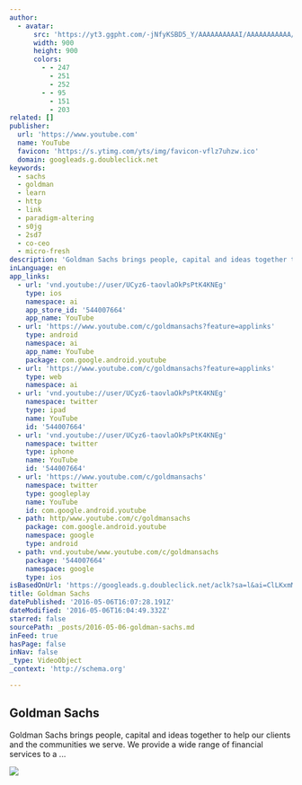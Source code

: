 ```yaml
---
author:
  - avatar:
      src: 'https://yt3.ggpht.com/-jNfyKSBD5_Y/AAAAAAAAAAI/AAAAAAAAAAA/zcXtJz2CWLI/s900-c-k-no-rj-c0xffffff/photo.jpg'
      width: 900
      height: 900
      colors:
        - - 247
          - 251
          - 252
        - - 95
          - 151
          - 203
related: []
publisher:
  url: 'https://www.youtube.com'
  name: YouTube
  favicon: 'https://s.ytimg.com/yts/img/favicon-vflz7uhzw.ico'
  domain: googleads.g.doubleclick.net
keywords:
  - sachs
  - goldman
  - learn
  - http
  - link
  - paradigm-altering
  - s0jg
  - 2sd7
  - co-ceo
  - micro-fresh
description: 'Goldman Sachs brings people, capital and ideas together to help our clients and the communities we serve. We provide a wide range of financial services to a ...'
inLanguage: en
app_links:
  - url: 'vnd.youtube://user/UCyz6-taovlaOkPsPtK4KNEg'
    type: ios
    namespace: ai
    app_store_id: '544007664'
    app_name: YouTube
  - url: 'https://www.youtube.com/c/goldmansachs?feature=applinks'
    type: android
    namespace: ai
    app_name: YouTube
    package: com.google.android.youtube
  - url: 'https://www.youtube.com/c/goldmansachs?feature=applinks'
    type: web
    namespace: ai
  - url: 'vnd.youtube://user/UCyz6-taovlaOkPsPtK4KNEg'
    namespace: twitter
    type: ipad
    name: YouTube
    id: '544007664'
  - url: 'vnd.youtube://user/UCyz6-taovlaOkPsPtK4KNEg'
    namespace: twitter
    type: iphone
    name: YouTube
    id: '544007664'
  - url: 'https://www.youtube.com/c/goldmansachs'
    namespace: twitter
    type: googleplay
    name: YouTube
    id: com.google.android.youtube
  - path: http/www.youtube.com/c/goldmansachs
    package: com.google.android.youtube
    namespace: google
    type: android
  - path: vnd.youtube/www.youtube.com/c/goldmansachs
    package: '544007664'
    namespace: google
    type: ios
isBasedOnUrl: 'https://googleads.g.doubleclick.net/aclk?sa=l&ai=ClLKxmMAsV6fuE5aqhASW45aoCIyjxsNEi7Gj09gBwI23ARABIOP7kwMoAmDJjoeHzKPAF6ABhd-Z2wPIAQGoAwGqBJ4BT9AQO6_oRmUXH-LrRNuWEPIdLYSD8sUMwKwIrkT00SoXoSiGN2NzbY95G4PCA1VSlqchJG_SJR61qYg9PUjtTdLjffHVkeuKqObrW9guc9eMmCLsi7fxXZQ2YrnIaR6K6tb3WzhWksMk2dCsZ22QOzvW93S8HNLw9XoSeGaStTEJctelkPMQNJqC9JvxIDAZgoRG5wyneeAnEIRvDjCgBhrIBoOkirbYAYAH46DmJKgHpr4b2AcB&num=1&cid=CAASSeRoDTqUWSzwe8tu8s9OXd0YxUOlpAd8Umk_hm_rBglo5Mnv3SLllZCVHDUKFoa2gCGQXl-q1S89PDBbkX6dD0fTz8yVgy1fka8&sig=AOD64_1vQm_N6W41W69yiqKuEVVbYrDiKg&ctype=21&video_id=pJ0Zkk90CKc&client=ca-pub-6219811747049371&adurl=http://www.youtube.com/channel/UCyz6-taovlaOkPsPtK4KNEg%3Fv%3DpJ0Zkk90CKc'
title: Goldman Sachs
datePublished: '2016-05-06T16:07:28.191Z'
dateModified: '2016-05-06T16:04:49.332Z'
starred: false
sourcePath: _posts/2016-05-06-goldman-sachs.md
inFeed: true
hasPage: false
inNav: false
_type: VideoObject
_context: 'http://schema.org'

---
```

<article style=""><h1>Goldman Sachs</h1><p>Goldman Sachs brings people, capital and ideas together to help our clients and the communities we serve. We provide a wide range of financial services to a ...</p><img src="https://yt3.ggpht.com/-jNfyKSBD5_Y/AAAAAAAAAAI/AAAAAAAAAAA/zcXtJz2CWLI/s900-c-k-no-rj-c0xffffff/photo.jpg" /></article>